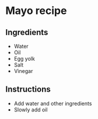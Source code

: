 # Mayo recipe

## Ingredients

- Water
- Oil
- Egg yolk
- Salt
- Vinegar


## Instructions

- Add water and other ingredients
- Slowly add oil 
